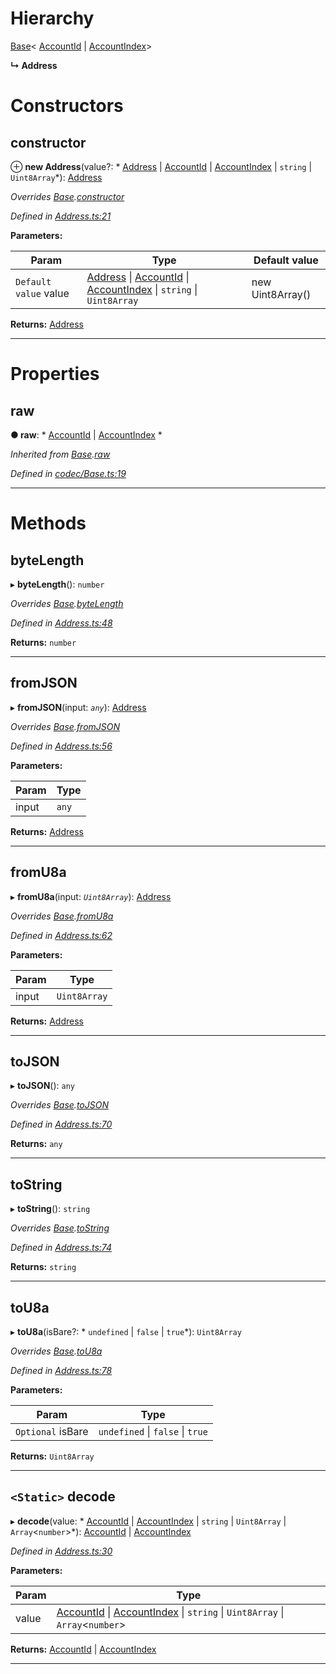 

# Hierarchy

 [Base](_codec_base_.base.md)< [AccountId](_accountid_.accountid.md) &#124; [AccountIndex](_accountindex_.accountindex.md)>

**↳ Address**

# Constructors

<a id="constructor"></a>

##  constructor

⊕ **new Address**(value?: * [Address](_address_.address.md) &#124; [AccountId](_accountid_.accountid.md) &#124; [AccountIndex](_accountindex_.accountindex.md) &#124; `string` &#124; `Uint8Array`*): [Address](_address_.address.md)

*Overrides [Base](_codec_base_.base.md).[constructor](_codec_base_.base.md#constructor)*

*Defined in [Address.ts:21](https://github.com/polkadot-js/api/blob/60d874c/packages/types/src/Address.ts#L21)*

**Parameters:**

| Param | Type | Default value |
| ------ | ------ | ------ |
| `Default value` value |  [Address](_address_.address.md) &#124; [AccountId](_accountid_.accountid.md) &#124; [AccountIndex](_accountindex_.accountindex.md) &#124; `string` &#124; `Uint8Array`|  new Uint8Array() |

**Returns:** [Address](_address_.address.md)

___

# Properties

<a id="raw"></a>

##  raw

**● raw**: * [AccountId](_accountid_.accountid.md) &#124; [AccountIndex](_accountindex_.accountindex.md)
*

*Inherited from [Base](_codec_base_.base.md).[raw](_codec_base_.base.md#raw)*

*Defined in [codec/Base.ts:19](https://github.com/polkadot-js/api/blob/60d874c/packages/types/src/codec/Base.ts#L19)*

___

# Methods

<a id="bytelength"></a>

##  byteLength

▸ **byteLength**(): `number`

*Overrides [Base](_codec_base_.base.md).[byteLength](_codec_base_.base.md#bytelength)*

*Defined in [Address.ts:48](https://github.com/polkadot-js/api/blob/60d874c/packages/types/src/Address.ts#L48)*

**Returns:** `number`

___
<a id="fromjson"></a>

##  fromJSON

▸ **fromJSON**(input: *`any`*): [Address](_address_.address.md)

*Overrides [Base](_codec_base_.base.md).[fromJSON](_codec_base_.base.md#fromjson)*

*Defined in [Address.ts:56](https://github.com/polkadot-js/api/blob/60d874c/packages/types/src/Address.ts#L56)*

**Parameters:**

| Param | Type |
| ------ | ------ |
| input | `any` |

**Returns:** [Address](_address_.address.md)

___
<a id="fromu8a"></a>

##  fromU8a

▸ **fromU8a**(input: *`Uint8Array`*): [Address](_address_.address.md)

*Overrides [Base](_codec_base_.base.md).[fromU8a](_codec_base_.base.md#fromu8a)*

*Defined in [Address.ts:62](https://github.com/polkadot-js/api/blob/60d874c/packages/types/src/Address.ts#L62)*

**Parameters:**

| Param | Type |
| ------ | ------ |
| input | `Uint8Array` |

**Returns:** [Address](_address_.address.md)

___
<a id="tojson"></a>

##  toJSON

▸ **toJSON**(): `any`

*Overrides [Base](_codec_base_.base.md).[toJSON](_codec_base_.base.md#tojson)*

*Defined in [Address.ts:70](https://github.com/polkadot-js/api/blob/60d874c/packages/types/src/Address.ts#L70)*

**Returns:** `any`

___
<a id="tostring"></a>

##  toString

▸ **toString**(): `string`

*Overrides [Base](_codec_base_.base.md).[toString](_codec_base_.base.md#tostring)*

*Defined in [Address.ts:74](https://github.com/polkadot-js/api/blob/60d874c/packages/types/src/Address.ts#L74)*

**Returns:** `string`

___
<a id="tou8a"></a>

##  toU8a

▸ **toU8a**(isBare?: * `undefined` &#124; `false` &#124; `true`*): `Uint8Array`

*Overrides [Base](_codec_base_.base.md).[toU8a](_codec_base_.base.md#tou8a)*

*Defined in [Address.ts:78](https://github.com/polkadot-js/api/blob/60d874c/packages/types/src/Address.ts#L78)*

**Parameters:**

| Param | Type |
| ------ | ------ |
| `Optional` isBare |  `undefined` &#124; `false` &#124; `true`|

**Returns:** `Uint8Array`

___
<a id="decode"></a>

## `<Static>` decode

▸ **decode**(value: * [AccountId](_accountid_.accountid.md) &#124; [AccountIndex](_accountindex_.accountindex.md) &#124; `string` &#124; `Uint8Array` &#124; `Array`<`number`>*):  [AccountId](_accountid_.accountid.md) &#124; [AccountIndex](_accountindex_.accountindex.md)

*Defined in [Address.ts:30](https://github.com/polkadot-js/api/blob/60d874c/packages/types/src/Address.ts#L30)*

**Parameters:**

| Param | Type |
| ------ | ------ |
| value |  [AccountId](_accountid_.accountid.md) &#124; [AccountIndex](_accountindex_.accountindex.md) &#124; `string` &#124; `Uint8Array` &#124; `Array`<`number`>|

**Returns:**  [AccountId](_accountid_.accountid.md) &#124; [AccountIndex](_accountindex_.accountindex.md)

___

